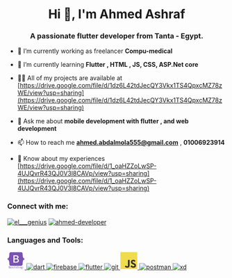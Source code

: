 <h1 align="center">Hi 👋, I'm Ahmed Ashraf</h1>
<h3 align="center">A passionate flutter developer from Tanta - Egypt.</h3>

- 🔭 I’m currently working as freelancer **Compu-medical**

- 🌱 I’m currently learning **Flutter , HTML , JS, CSS, ASP.Net core**

- 👨‍💻 All of my projects are available at [https://drive.google.com/file/d/1dz6L42tdJecQY3Vkx1TS4QpxcMZ78zWE/view?usp=sharing](https://drive.google.com/file/d/1dz6L42tdJecQY3Vkx1TS4QpxcMZ78zWE/view?usp=sharing)

- 💬 Ask me about **mobile development with flutter , and web development**

- 📫 How to reach me **ahmed.abdalmola555@gmail.com** , **01006923914**

- 📄 Know about my experiences [https://drive.google.com/file/d/1_oaHZZoLwSP-4UJQvrR43QJ0V3l8CAVp/view?usp=sharing](https://drive.google.com/file/d/1_oaHZZoLwSP-4UJQvrR43QJ0V3l8CAVp/view?usp=sharing)

<h3 align="left">Connect with me:</h3>
<p align="left">
<a href="https://twitter.com/el___genius" target="blank"><img align="center" src="https://raw.githubusercontent.com/rahuldkjain/github-profile-readme-generator/master/src/images/icons/Social/twitter.svg" alt="el___genius" height="30" width="40" /></a>
<a href="https://linkedin.com/in/ahmed-developer" target="blank"><img align="center" src="https://raw.githubusercontent.com/rahuldkjain/github-profile-readme-generator/master/src/images/icons/Social/linked-in-alt.svg" alt="ahmed-developer" height="30" width="40" /></a>
</p>

<h3 align="left">Languages and Tools:</h3>
<p align="left"> <a href="https://getbootstrap.com" target="_blank" rel="noreferrer"> <img src="https://raw.githubusercontent.com/devicons/devicon/master/icons/bootstrap/bootstrap-plain-wordmark.svg" alt="bootstrap" width="40" height="40"/> </a> <a href="https://dart.dev" target="_blank" rel="noreferrer"> <img src="https://www.vectorlogo.zone/logos/dartlang/dartlang-icon.svg" alt="dart" width="40" height="40"/> </a> <a href="https://firebase.google.com/" target="_blank" rel="noreferrer"> <img src="https://www.vectorlogo.zone/logos/firebase/firebase-icon.svg" alt="firebase" width="40" height="40"/> </a> <a href="https://flutter.dev" target="_blank" rel="noreferrer"> <img src="https://www.vectorlogo.zone/logos/flutterio/flutterio-icon.svg" alt="flutter" width="40" height="40"/> </a> <a href="https://git-scm.com/" target="_blank" rel="noreferrer"> <img src="https://www.vectorlogo.zone/logos/git-scm/git-scm-icon.svg" alt="git" width="40" height="40"/> </a> <a href="https://developer.mozilla.org/en-US/docs/Web/JavaScript" target="_blank" rel="noreferrer"> <img src="https://raw.githubusercontent.com/devicons/devicon/master/icons/javascript/javascript-original.svg" alt="javascript" width="40" height="40"/> </a> <a href="https://postman.com" target="_blank" rel="noreferrer"> <img src="https://www.vectorlogo.zone/logos/getpostman/getpostman-icon.svg" alt="postman" width="40" height="40"/> </a> <a href="https://www.adobe.com/products/xd.html" target="_blank" rel="noreferrer"> <img src="https://cdn.worldvectorlogo.com/logos/adobe-xd.svg" alt="xd" width="40" height="40"/> </a> </p>
